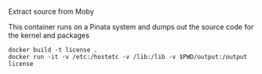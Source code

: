Extract source from Moby

This container runs on a Pinata system and dumps out the source code for the
kernel and packages

```
docker build -t license .
docker run -it -v /etc:/hostetc -v /lib:/lib -v $PWD/output:/output license
```
